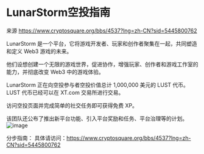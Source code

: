 #   LunarStorm空投指南

来源 https://www.cryptosquare.org/bbs/4537?lng=zh-CN?sid=5445800762

LunarStorm 是一个平台，它将游戏开发者、玩家和创作者聚集在一起，共同塑造和定义 Web3 游戏的未来。 

他们设想创建一个无限的游戏世界，促进协作，增强玩家、创作者和游戏工作室的能力，并彻底改变 Web3 中的游戏体验。

LunarStorm 正在向空投参与者空投价值总计 1,000,000 美元的 LUST 代币。 LUST 代币已经可以在 XT.com 交易所进行交易。 

访问空投页面并完成简单的社交任务即可获得免费 XP。 

该团队还公布了推出新平台功能、引入平台奖励和任务、平台治理等的计划。
![image](https://github.com/roomyweb3/airdrops/assets/165030655/95f6383c-ab08-4871-b830-3a87edbc1425)


分步指南：
具体请访问：https://www.cryptosquare.org/bbs/4537?lng=zh-CN?sid=5445800762
